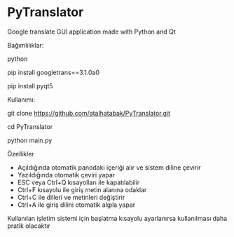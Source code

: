 # PyTranslator
Google translate GUI application made with Python and Qt

Bağımlılıklar:

python

pip install googletrans==3.1.0a0

pip install pyqt5

Kullanımı:

git clone https://github.com/atalhatabak/PyTranslator.git

cd PyTranslator

python main.py

Özellikler
- Açıldığında otomatik panodaki içeriği alır ve sistem diline çevirir
- Yazıldığında otomatik çeviri yapar
- ESC veya Ctrl+Q kısayolları ile kapatılabilir
- Ctrl+F kısayolu ile giriş metin alanına odaklar
- Ctrl+C ile dilleri ve metinleri değiştirir
- Ctrl+A ile giriş dilini otomatik algıla yapar

Kullanılan işletim sistemi için başlatma kısayolu ayarlanırsa kullanılması daha pratik olacaktır

